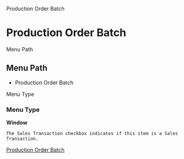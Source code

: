 
Production Order Batch
# Production Order Batch



Menu Path
## Menu Path



- Production Order Batch

Menu Type
### Menu Type

**Window**

```
The Sales Transaction checkbox indicates if this item is a Sales Transaction.
```

[Production Order Batch](../../window-production-order-batch.md)